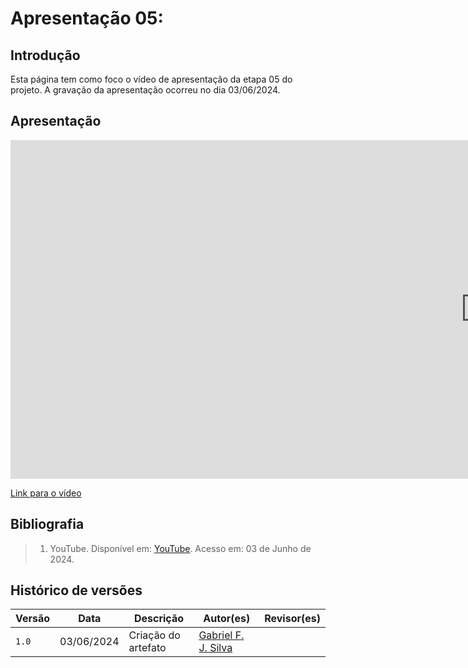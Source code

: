 # Apresentação 05:

## Introdução
Esta página tem como foco o vídeo de apresentação da etapa 05 do projeto. A gravação da apresentação ocorreu no dia 03/06/2024.

## Apresentação

<iframe width="1519" height="542" src="https://www.youtube.com/embed/xi4moNjtlIE" title="Apresentação do projeto etapa 5" frameborder="0" allow="accelerometer; autoplay; clipboard-write; encrypted-media; gyroscope; picture-in-picture; web-share" referrerpolicy="strict-origin-when-cross-origin" allowfullscreen></iframe>

[Link para o vídeo](https://www.youtube.com/xi4moNjtlIE)


## Bibliografia

> 1. YouTube. Disponível em: [YouTube](https://www.youtube.com/7tusZ2qf9T8). Acesso em: 03 de Junho de 2024.

## Histórico de versões
Versão |   Data  | Descrição | Autor(es) | Revisor(es)
------ | ---- | ------ | ---------- | ----------
`1.0` | 03/06/2024 | Criação do artefato | [Gabriel F. J. Silva](https://github.com/MMcLovin) | 
